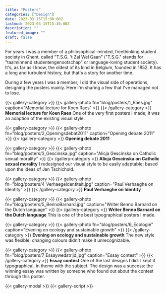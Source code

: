```yaml
---
title: "Posters"
categories: ["Design"]
date: 2023-03-15T15:00:00Z
lastmod: 2023-03-15T15:30:00Z
description: ""
featured_image: ""
draft: false
---
```

For years I was a member of a philosophical-minded, freethinking student society in Ghent, called "T.S.G. 't Zal Wel Gaan" ("T.S.G." stands for "taalminnend studentengenootschap" or language-loving student society). It's, as far as I know, the oldest of its kind in Belgium, founded in 1852. It has a long and turbulent history, but that's a story for another time.

During a few years I was a member, I did the visual side of operations, designing the posters mainly. Here I'm sharing a few that I've managed not to lose.
<!--more-->
{{< gallery-category >}}
    {{< gallery-photo fn="blog/posters/1_Raes.jpg" caption="Memorial lecture for Koen Raes" >}}
{{< /gallery-category >}}
**Memorial lecture for Koen Raes** One of the very first posters I made; it was an adaption of the existing visual style.

{{< gallery-category >}}
    {{< gallery-photo fn="blog/posters/2_Openingsdebat2011" caption="Opening debate 2011" >}}
{{< /gallery-category >}}
**Opening debate 2011**

{{< gallery-category >}}
    {{< gallery-photo fn="blog/posters/3_Gescinska.jpg" caption="Alicja Gescinska on Catholic sexual morality" >}}
{{< /gallery-category >}}
**Alicja Gescinska on Catholic sexual morality**  I redesigned our visual style to be easily adaptable; based upon the ideas of Jan Tschichold.

{{< gallery-category >}}
    {{< gallery-photo fn="blog/posters/4_VerhaegeIdentiteit.jpg" caption="Paul Verhaeghe on Identity" >}}
{{< /gallery-category >}}
**Paul Verhaeghe on Identity**

{{< gallery-category >}}
    {{< gallery-photo fn="blog/posters/5_BennoBarnard.jpg" caption="Writer Benno Barnard on the Dutch language" >}}
{{< /gallery-category >}}
**Writer Benno Barnard on the Dutch language** This is one of the best typographical posters I made.

{{< gallery-category >}}
    {{< gallery-photo fn="blog/posters/6_Ecologie" caption="Evening on ecology and sustainable growth" >}}
{{< /gallery-category >}}
**Evening on ecology and sustainable growth** The new style was flexible; changing colours didn't make it unrecognizable.

{{< gallery-category >}}
    {{< gallery-photo fn="blog/posters/7_Essaywedstrijd.jpg" caption="Essay contest" >}}
{{< /gallery-category >}}
**Essay contest** One of the last designs I did. I kept it typographical, in theme with the subject. The design was a success: the winning essay was written by someone who found out about the contest through this poster.

{{< gallery-modal >}}
{{< gallery-script >}}
